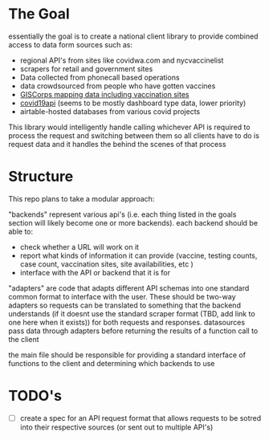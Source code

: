 # The Goal

essentially the goal is to create a national client library to provide combined access to data form sources such as:
- regional API's from sites like covidwa.com and nycvaccinelist
- scrapers for retail and government sites
- Data collected from phonecall based operations
- data crowdsourced from people who have gotten vaccines
- [GISCorps mapping data including vaccination sites](https://covid-19-giscorps.hub.arcgis.com/)
- [covid19api](https://covid19api.com/) (seems to be mostly dashboard type data, lower priority)
- airtable-hosted databases from various covid projects

This library would intelligently handle calling whichever API is required to process the request and switching between them so all clients have to do is request data and it handles the behind the scenes of that process





# Structure

This repo plans to take a modular approach:

"backends" represent various api's (i.e. each thing listed in the goals section will likely become one or more backends). each backend should be able to:
- check whether a  URL will work on it
- report what kinds of information it can provide (vaccine, testing counts, case count, vaccination sites, site availabilities, etc )
- interface with the API or backend that it is for

"adapters" are code that adapts different API schemas into one standard common format to interface with the user. These should be two-way adapters so requests can be translated to something that the backend understands (if it doesnt use the standard scraper format (TBD, add link to one here when it exists)) for both requests and responses. datasources pass data through adapters before returning the results of a function call to the client

the main file should be responsible for providing a standard interface of functions to the client and determining which backends to use

# TODO's
- [ ] create a spec for an API request format that allows requests to be sotred into their respective sources (or sent out to multiple API's)

